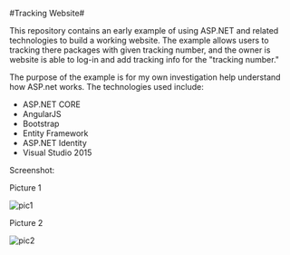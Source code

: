 #Tracking Website#

This repository contains an early example of using ASP.NET and related technologies
to build a working website. The example allows users to tracking there packages with given tracking number, and the owner is website is able to log-in and add tracking info for the "tracking number."

The purpose of the example is for my own investigation help understand how ASP.net works. The 
technologies used include:

* ASP.NET CORE
* AngularJS 
* Bootstrap 
* Entity Framework 
* ASP.NET Identity
* Visual Studio 2015 


Screenshot:

Picture 1

![pic1](https://user-images.githubusercontent.com/8904896/28242808-a7e03134-696a-11e7-8b4f-3eac6dd2a91f.png)


















Picture 2

![pic2](https://user-images.githubusercontent.com/8904896/28242809-a7eb95b0-696a-11e7-9d1b-c5277bb47f27.png)



